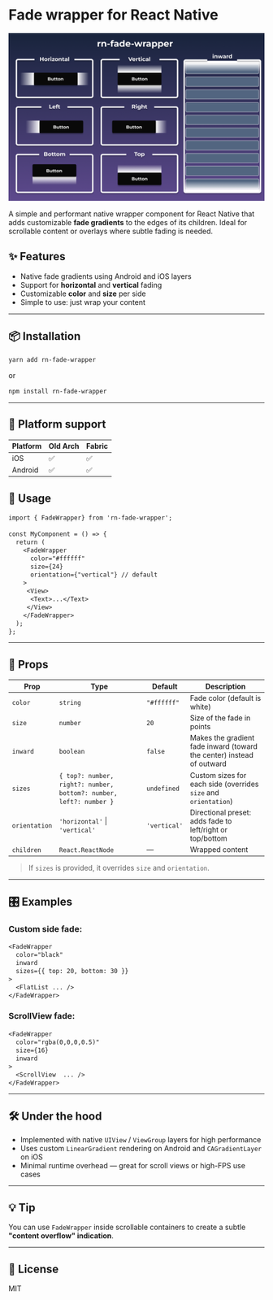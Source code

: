 # Fade wrapper for React Native
<p align="center">
<img src="./assets/img.png" width="700" alt="react-native-auto-skeleton demo" />
</p>

A simple and performant native wrapper component for React Native that adds customizable **fade gradients** to the edges of its children. Ideal for scrollable content or overlays where subtle fading is needed.

## ✨ Features

- Native fade gradients using Android and iOS layers
- Support for **horizontal** and **vertical** fading
- Customizable **color** and **size** per side
- Simple to use: just wrap your content

---

## 📦 Installation

```bash
yarn add rn-fade-wrapper
```

or

```bash
npm install rn-fade-wrapper
```

---

## 📱 Platform support

| Platform | Old Arch | Fabric |
|----------|----------|--------|
| iOS      | ✅        | ✅      |
| Android  | ✅        | ✅      |

## 🚀 Usage

```tsx
import { FadeWrapper} from 'rn-fade-wrapper';

const MyComponent = () => {
  return (
    <FadeWrapper
      color="#ffffff"
      size={24}
      orientation={"vertical"} // default
    >
     <View>
      <Text>...</Text>
     </View>
    </FadeWrapper>
  );
};
```

---

## 🧹 Props

| Prop         | Type                       | Default              | Description |
|--------------|----------------------------|----------------------|-------------|
| `color`      | `string`                   | `"#ffffff"`          | Fade color (default is white) |
| `size`       | `number`                   | `20`                 | Size of the fade in points |
| `inward`       | `boolean`                   | `false`                 | Makes the gradient fade inward (toward the center) instead of outward |
| `sizes`      | `{ top?: number, right?: number, bottom?: number, left?: number }` | `undefined` | Custom sizes for each side (overrides `size` and `orientation`) |
| `orientation`| `'horizontal'` \| `'vertical'` | `'vertical'`     | Directional preset: adds fade to left/right or top/bottom |
| `children`   | `React.ReactNode`          | —                    | Wrapped content |

> If `sizes` is provided, it overrides `size` and `orientation`.

---

## 🎛 Examples

### Custom side fade:

```tsx
<FadeWrapper
  color="black"
  inward
  sizes={{ top: 20, bottom: 30 }}
>
  <FlatList ... />
</FadeWrapper>
```

### ScrollView fade:

```tsx
<FadeWrapper
  color="rgba(0,0,0,0.5)"
  size={16}
  inward
>
  <ScrollView  ... />
</FadeWrapper>
```

---

## 🛠 Under the hood

- Implemented with native `UIView` / `ViewGroup` layers for high performance
- Uses custom `LinearGradient` rendering on Android and `CAGradientLayer` on iOS
- Minimal runtime overhead — great for scroll views or high-FPS use cases

---

## 💡 Tip

You can use `FadeWrapper` inside scrollable containers to create a subtle **"content overflow" indication**.

---

## 📓 License

MIT

